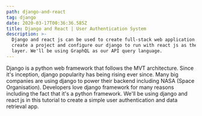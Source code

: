 ```yaml
---
path: django-and-react
tag: django
date: 2020-03-17T00:36:36.585Z
title: Django and React | User Authentication System
description: >-
  Django and react js can be used to create full-stack web application. Let's
  create a project and configure our django to run with react js as the frontend
  layer. We'll be using GraphQL as our API query language.
---
```

Django is a python web framework that follows the MVT architecture. Since it's inception, django popularity has being rising ever since. Many big companies are using django to power their backend including NASA (Space Organisation). Developers love django framework for many reasons including the fact that it's a python framework. We'll be using django and react js in this tutorial to create a simple user authentication and data retrieval app.